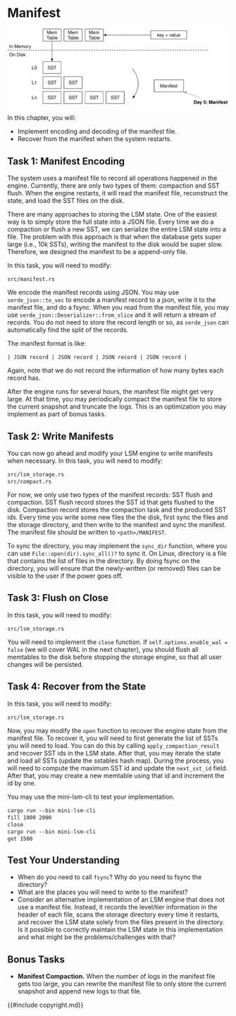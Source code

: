 # Manifest

![Chapter Overview](./lsm-tutorial/week2-05-overview.svg)

In this chapter, you will:

* Implement encoding and decoding of the manifest file.
* Recover from the manifest when the system restarts.

## Task 1: Manifest Encoding

The system uses a manifest file to record all operations happened in the engine. Currently, there are only two types of them: compaction and SST flush. When the engine restarts, it will read the manifest file, reconstruct the state, and load the SST files on the disk.

There are many approaches to storing the LSM state. One of the easiest way is to simply store the full state into a JSON file. Every time we do a compaction or flush a new SST, we can serialize the entire LSM state into a file. The problem with this approach is that when the database gets super large (i.e., 10k SSTs), writing the manifest to the disk would be super slow. Therefore, we designed the manifest to be a append-only file.

In this task, you will need to modify:

```
src/manifest.rs
```

We encode the manifest records using JSON. You may use `serde_json::to_vec` to encode a manifest record to a json, write it to the manifest file, and do a fsync. When you read from the manifest file, you may use `serde_json::Deserializer::from_slice` and it will return a stream of records. You do not need to store the record length or so, as `serde_json` can automatically find the split of the records.


The manifest format is like:

```
| JSON record | JSON record | JSON record | JSON record |
```

Again, note that we do not record the information of how many bytes each record has.

After the engine runs for several hours, the manifest file might get very large. At that time, you may periodically compact the manifest file to store the current snapshot and truncate the logs. This is an optimization you may implement as part of bonus tasks.


## Task 2: Write Manifests

You can now go ahead and modify your LSM engine to write manifests when necessary. In this task, you will need to modify:

```
src/lsm_storage.rs
src/compact.rs
```

For now, we only use two types of the manifest records: SST flush and compaction. SST flush record stores the SST id that gets flushed to the disk. Compaction record stores the compaction task and the produced SST ids. Every time you write some new files the the disk, first sync the files and the storage directory, and then write to the manifest and sync the manifest. The manifest file should be written to `<path>/MANIFEST`.

To sync the directory, you may implement the `sync_dir` function, where you can use `File::open(dir).sync_all()?` to sync it. On Linux, directory is a file that contains the list of files in the directory. By doing fsync on the directory, you will ensure that the newly-written (or removed) files can be visible to the user if the power goes off.

## Task 3: Flush on Close

In this task, you will need to modify:

```
src/lsm_storage.rs
```

You will need to implement the `close` function. If `self.options.enable_wal = false` (we will cover WAL in the next chapter), you should flush all memtables to the disk before stopping the storage engine, so that all user changes will be persisted.

## Task 4: Recover from the State

In this task, you will need to modify:

```
src/lsm_storage.rs
```

Now, you may modify the `open` function to recover the engine state from the manifest file. To recover it, you will need to first generate the list of SSTs you will need to load. You can do this by calling `apply_compaction_result` and recover SST ids in the LSM state. After that, you may iterate the state and load all SSTs (update the sstables hash map). During the process, you will need to compute the maximum SST id and update the `next_sst_id` field. After that, you may create a new memtable using that id and increment the id by one.

You may use the mini-lsm-cli to test your implementation.

```
cargo run --bin mini-lsm-cli
fill 1000 2000
close
cargo run --bin mini-lsm-cli
get 1500
```

## Test Your Understanding

* When do you need to call `fsync`? Why do you need to fsync the directory?
* What are the places you will need to write to the manifest?
* Consider an alternative implementation of an LSM engine that does not use a manifest file. Instead, it records the level/tier information in the header of each file, scans the storage directory every time it restarts, and recover the LSM state solely from the files present in the directory. Is it possible to correctly maintain the LSM state in this implementation and what might be the problems/challenges with that?

## Bonus Tasks

* **Manifest Compaction.** When the number of logs in the manifest file gets too large, you can rewrite the manifest file to only store the current snapshot and append new logs to that file.

{{#include copyright.md}}
